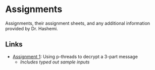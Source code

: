 # Assignments
Assignments, their assignment sheets, and any additional information provided by Dr. Hashemi.

## Links
- [Assignment 1](./assignment_1): Using p-threads to decrypt a 3-part message
    - *Includes typed out sample inputs*